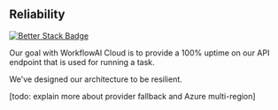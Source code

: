 ## Reliability
[![Better Stack Badge](https://uptime.betterstack.com/status-badges/v2/monitor/1cuxx.svg)](https://status.workflowai.com)

Our goal with WorkflowAI Cloud is to provide a 100% uptime on our API endpoint that is used for running a task.

We've designed our architecture to be resilient. 

[todo: explain more about provider fallback and Azure multi-region]